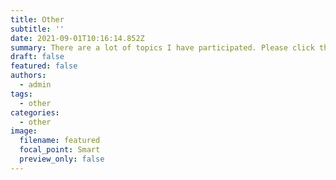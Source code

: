 ```yaml
---
title: Other
subtitle: ''
date: 2021-09-01T10:16:14.852Z
summary: There are a lot of topics I have participated. Please click the tag to find more.
draft: false
featured: false
authors:
  - admin
tags:
  - other
categories:
  - other
image:
  filename: featured
  focal_point: Smart
  preview_only: false
---
```

